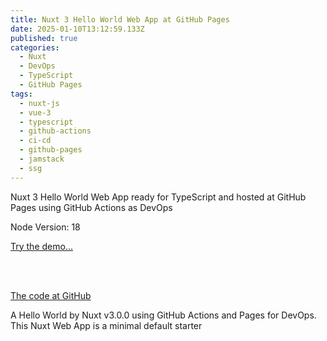 ```yaml
---
title: Nuxt 3 Hello World Web App at GitHub Pages
date: 2025-01-10T13:12:59.133Z
published: true
categories:
  - Nuxt
  - DevOps
  - TypeScript
  - GitHub Pages
tags:
  - nuxt-js
  - vue-3
  - typescript
  - github-actions
  - ci-cd
  - github-pages
  - jamstack
  - ssg
---
```

Nuxt 3 Hello World Web App ready for TypeScript and hosted at GitHub Pages using GitHub Actions as DevOps

Node Version: 18

<a href="https://persteenolsen.github.io/nuxt-js-3-hello-world-gh-pages/" target="_blank">Try the demo...</a>

<br /><br />

<a href="https://github.com/persteenolsen/nuxt-js-3-hello-world-gh-pages" target="_blank">The code at GitHub</a>

A Hello World by Nuxt v3.0.0 using GitHub Actions and Pages for DevOps. This Nuxt Web App is a minimal default starter